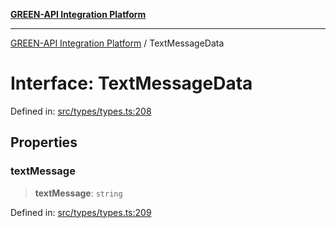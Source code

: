 [**GREEN-API Integration Platform**](../README.md)

***

[GREEN-API Integration Platform](../globals.md) / TextMessageData

# Interface: TextMessageData

Defined in: [src/types/types.ts:208](https://github.com/green-api/greenapi-integration/blob/1e2009040b9fbee0c78f6935b3e8b1d1b6550313/src/types/types.ts#L208)

## Properties

### textMessage

> **textMessage**: `string`

Defined in: [src/types/types.ts:209](https://github.com/green-api/greenapi-integration/blob/1e2009040b9fbee0c78f6935b3e8b1d1b6550313/src/types/types.ts#L209)
